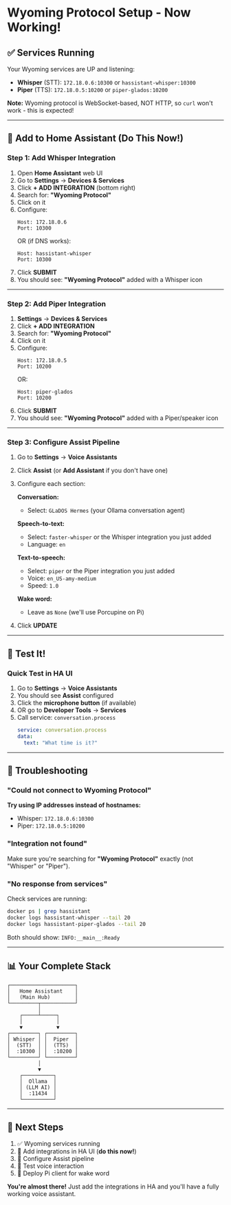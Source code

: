 # Wyoming Protocol Setup - Now Working!

## ✅ Services Running

Your Wyoming services are UP and listening:
- **Whisper** (STT): `172.18.0.6:10300` or `hassistant-whisper:10300`
- **Piper** (TTS): `172.18.0.5:10200` or `piper-glados:10200`

**Note:** Wyoming protocol is WebSocket-based, NOT HTTP, so `curl` won't work - this is expected!

---

## 🎯 Add to Home Assistant (Do This Now!)

### Step 1: Add Whisper Integration

1. Open **Home Assistant** web UI
2. Go to **Settings** → **Devices & Services**
3. Click **+ ADD INTEGRATION** (bottom right)
4. Search for: **"Wyoming Protocol"**
5. Click on it
6. Configure:
   ```
   Host: 172.18.0.6
   Port: 10300
   ```
   OR (if DNS works):
   ```
   Host: hassistant-whisper
   Port: 10300
   ```
7. Click **SUBMIT**
8. You should see: **"Wyoming Protocol"** added with a Whisper icon

---

### Step 2: Add Piper Integration

1. **Settings** → **Devices & Services**
2. Click **+ ADD INTEGRATION**
3. Search for: **"Wyoming Protocol"**
4. Click on it
5. Configure:
   ```
   Host: 172.18.0.5
   Port: 10200
   ```
   OR:
   ```
   Host: piper-glados
   Port: 10200
   ```
6. Click **SUBMIT**
7. You should see: **"Wyoming Protocol"** added with a Piper/speaker icon

---

### Step 3: Configure Assist Pipeline

1. Go to **Settings** → **Voice Assistants**
2. Click **Assist** (or **Add Assistant** if you don't have one)
3. Configure each section:

   **Conversation:**
   - Select: `GLaDOS Hermes` (your Ollama conversation agent)

   **Speech-to-text:**
   - Select: `faster-whisper` or the Whisper integration you just added
   - Language: `en`

   **Text-to-speech:**
   - Select: `piper` or the Piper integration you just added
   - Voice: `en_US-amy-medium`
   - Speed: `1.0`

   **Wake word:**
   - Leave as `None` (we'll use Porcupine on Pi)

4. Click **UPDATE**

---

## 🧪 Test It!

### Quick Test in HA UI

1. Go to **Settings** → **Voice Assistants**
2. You should see **Assist** configured
3. Click the **microphone button** (if available)
4. OR go to **Developer Tools** → **Services**
5. Call service: `conversation.process`
   ```yaml
   service: conversation.process
   data:
     text: "What time is it?"
   ```

---

## 🔧 Troubleshooting

### "Could not connect to Wyoming Protocol"

**Try using IP addresses instead of hostnames:**
- Whisper: `172.18.0.6:10300`
- Piper: `172.18.0.5:10200`

### "Integration not found"

Make sure you're searching for **"Wyoming Protocol"** exactly (not "Whisper" or "Piper").

### "No response from services"

Check services are running:
```bash
docker ps | grep hassistant
docker logs hassistant-whisper --tail 20
docker logs hassistant-piper-glados --tail 20
```

Both should show: `INFO:__main__:Ready`

---

## 📊 Your Complete Stack

```
┌─────────────────────┐
│   Home Assistant    │
│   (Main Hub)        │
└─────────┬───────────┘
          │
    ┌─────┴─────┐
    │           │
    ▼           ▼
┌─────────┐ ┌─────────┐
│ Whisper │ │  Piper  │
│  (STT)  │ │  (TTS)  │
│  :10300 │ │  :10200 │
└─────────┘ └─────────┘
          │
          ▼
    ┌──────────┐
    │  Ollama  │
    │ (LLM AI) │
    │  :11434  │
    └──────────┘
```

---

## 🎉 Next Steps

1. ✅ Wyoming services running
2. 🔲 Add integrations in HA UI (**do this now!**)
3. 🔲 Configure Assist pipeline
4. 🔲 Test voice interaction
5. 🔲 Deploy Pi client for wake word

**You're almost there!** Just add the integrations in HA and you'll have a fully working voice assistant.
